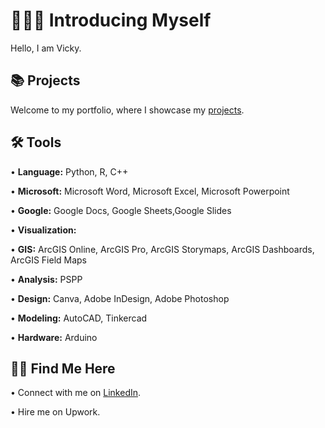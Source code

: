 # 👩🏻‍💻 Introducing Myself
Hello, I am Vicky. <p>
## 📚 Projects <br>
Welcome to my portfolio, where I showcase my [projects](https://github.com/redefiningvicky/Portfolio-Guide).
## 🛠️ Tools <br>
• <b>Language:</b> Python, R, C++ <p>
• <b>Microsoft:</b> Microsoft Word, Microsoft Excel, Microsoft Powerpoint <p>
• <b>Google:</b> Google Docs, Google Sheets,Google Slides <p>
• <b>Visualization:</b>  <p>
• <b>GIS:</b> ArcGIS Online, ArcGIS Pro, ArcGIS Storymaps, ArcGIS Dashboards, ArcGIS Field Maps <p>
• <b>Analysis:</b> PSPP <p>
• <b>Design:</b> Canva, Adobe InDesign, Adobe Photoshop <p>
• <b>Modeling:</b> AutoCAD, Tinkercad <p>
• <b>Hardware:</b> Arduino <p>
## 👋🏻 Find Me Here <br>
• Connect with me on [LinkedIn](https://www.linkedin.com/in/redefiningvicky/). <p>
• Hire me on Upwork.
